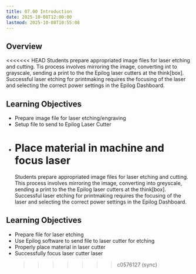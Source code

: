 ```yaml
---
title: 07.00 Introduction
date: 2025-10-08T12:00:00
lastmod: 2025-10-08T10:55:08
---
```


## Overview

<<<<<<< HEAD
Students prepare appropriated image files for laser etching and cutting. Tis process involves mirroring the image, converting int to grayscale, sending a print to the the Epilog laser cutters at the think\[box\]. Successful laser etching for printmaking requires the focusing of the laser and selecting the correct power settings in the Epilog Dashboard.

## Learning Objectives

- Prepare image file for laser etching/engraving
- Setup file to send to Epilog Laser Cutter
- # Place material in machine and focus laser
  Students prepare appropriated image files for laser etching and cutting. This process involves mirroring the image, converting into greyscale, sending a print to the the Epilog laser cutters at the think\[box\]. Successful laser etching for printmaking requires the focusing of the laser and selecting the correct power settings in the Epilog Dashboard.

## Learning Objectives

- Prepare file for laser etching
- Use Epilog software to send file to laser cutter for etching
- Properly place material in laser cutter
- Successfully focus laser cutter laser
  > > > > > > > c0576127 (sync)

